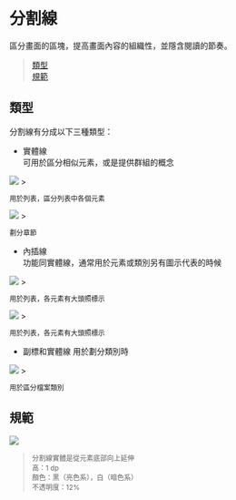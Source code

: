 # 分割線

區分畫面的區塊，提高畫面內容的組織性，並隱含閱讀的節奏。

> [類型](#類型)  
> [規範](#規範)

## 類型
分割線有分成以下三種類型：
* 實體線  
可用於區分相似元素，或是提供群組的概念

<img src="http://material-design.storage.googleapis.com/publish/material_v_4/material_ext_publish/0B6Okdz75tqQsSlpfZG9Vby10MXM/components_dividers_usage1.png" style="max-width:50%"/>
> <p style="font-size: 12px">用於列表，區分列表中各個元素</p>

<img src="http://material-design.storage.googleapis.com/publish/material_v_4/material_ext_publish/0B6Okdz75tqQsQ2pLMVFacGNPME0/components_dividers_type2.png" style="max-width:50%"/>
> <p style="font-size: 12px">劃分章節</p>

* 內插線  
功能同實體線，通常用於元素或類別另有圖示代表的時候

<img src="http://material-design.storage.googleapis.com/publish/material_v_4/material_ext_publish/0B6Okdz75tqQsUldHMF9jcXlQNjQ/components_dividers_type3.png" style="max-width:50%"/>
> <p style="font-size: 12px">用於列表，各元素有大頭照標示</p>

<img src="http://material-design.storage.googleapis.com/publish/material_v_4/material_ext_publish/0B6Okdz75tqQsSVBkQmNrYWlpbEU/components_dividers_type4.png" style="max-width:50%"/>
> <p style="font-size: 12px">用於列表，各元素有大頭照標示</p>

* 副標和實體線
用於劃分類別時

<img src="http://material-design.storage.googleapis.com/publish/material_v_4/material_ext_publish/0B6Okdz75tqQsYmtwUlhGTlVOSDg/components_dividers_type5.png" style="max-width:50%"/>
> <p style="font-size: 12px">用於區分檔案類別</p>

## 規範
![](http://material-design.storage.googleapis.com/publish/material_v_4/material_ext_publish/0B_udO5B8pzrzYi1pc290WFRMc1U/components_dividers_specs.png)
> <p style="font-size: 12px">分割線實體是從元素底部向上延伸<br>高：1 dp<br>顏色：黑（亮色系），白（暗色系）<br>不透明度：12%</p>
